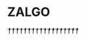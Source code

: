 # ZALGO
ТͥͥͥͥͥͥͥͥͥͥͥͥТͥͥͥͥͥͥͥͥͥͥͥͥͥͥͥͥͥͥͥͥͥͥͥͥͥͥͥͥͥͥͥͥͥͥͥͥͥͥͥͥͥͥͥͥͥͥͥͥͥͥТͥͥͥͥͥͥͥͥͥͥͥͥͥͥͥͥͥͥͥͥͥͥͥͥͥͥͥͥͥͥͥͥͥͥͥͥͥͥͥͥͥͥͥͥͥͥͥͥͥͥТͥͥͥͥͥͥͥͥͥͥͥͥͥͥͥͥͥͥͥͥͥͥͥͥͥͥͥͥͥͥͥͥͥͥͥͥͥͥͥͥͥͥͥͥͥͥͥͥͥͥТͥͥͥͥͥͥͥͥͥͥͥͥͥͥͥͥͥͥͥͥͥͥͥͥͥͥͥͥͥͥͥͥͥͥͥͥͥͥͥͥͥͥͥͥͥͥͥͥͥͥͥͥͥͥͥͥͥͥͥͥͥͥͥͥͥͥͥͥͥͥͥͥͥͥͥͥͥͥͥͥͥТͥͥͥͥͥͥͥͥͥͥͥͥͥͥͥͥͥͥͥͥͥͥͥͥͥͥͥͥͥͥͥͥͥͥͥͥͥͥͥͥͥͥͥͥͥͥͥͥͥͥТͥͥͥͥͥͥͥͥͥͥͥͥͥͥͥͥͥͥͥͥͥͥͥͥͥͥͥͥͥͥͥͥͥͥͥͥͥͥͥͥͥͥͥͥͥͥͥͥͥͥТͥͥͥͥͥͥͥͥͥͥͥͥТͥͥͥͥͥͥͥͥͥͥͥͥͥͥͥͥͥͥͥͥͥͥͥͥͥͥͥͥͥͥͥͥͥͥͥͥͥͥͥͥͥͥͥͥͥͥͥͥͥͥТͥͥͥͥͥͥͥͥͥͥͥͥͥͥͥͥͥͥͥͥͥͥͥͥͥͥͥͥͥͥͥͥͥͥͥͥͥͥͥͥͥͥͥͥͥͥͥͥͥͥТͥͥͥͥͥͥͥͥͥͥͥͥͥͥͥͥͥͥͥͥͥͥͥͥͥͥͥͥͥͥͥͥͥͥͥͥͥͥͥͥͥͥͥͥͥͥͥͥͥͥТͥͥͥͥͥͥͥͥͥͥͥͥͥͥͥͥͥͥͥͥͥͥͥͥͥͥͥͥͥͥͥͥͥͥͥͥͥͥͥͥͥͥͥͥͥͥͥͥͥͥͥͥͥͥͥͥͥͥͥͥͥͥͥͥͥͥͥͥͥͥͥͥͥͥͥͥͥͥͥͥͥТͥͥͥͥͥͥͥͥͥͥͥͥͥͥͥͥͥͥͥͥͥͥͥͥͥͥͥͥͥͥͥͥͥͥͥͥͥͥͥͥͥͥͥͥͥͥͥͥͥͥТͥͥͥͥͥͥͥͥͥͥͥͥͥͥͥͥͥͥͥͥͥͥͥͥͥͥͥͥͥͥͥͥͥͥͥͥͥͥͥͥͥͥͥͥͥͥͥͥͥͥТͥͥͥͥͥͥͥͥͥͥͥͥТͥͥͥͥͥͥͥͥͥͥͥͥͥͥͥͥͥͥͥͥͥͥͥͥͥͥͥͥͥͥͥͥͥͥͥͥͥͥͥͥͥͥͥͥͥͥͥͥͥͥТͥͥͥͥͥͥͥͥͥͥͥͥͥͥͥͥͥͥͥͥͥͥͥͥͥͥͥͥͥͥͥͥͥͥͥͥͥͥͥͥͥͥͥͥͥͥͥͥͥͥТͥͥͥͥͥͥͥͥͥͥͥͥͥͥͥͥͥͥͥͥͥͥͥͥͥͥͥͥͥͥͥͥͥͥͥͥͥͥͥͥͥͥͥͥͥͥͥͥͥͥ
